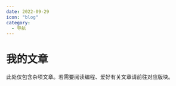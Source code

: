 ```yaml
---
date: 2022-09-29
icon: "blog"
category:
  - 导航
---
```


# 我的文章

此处仅包含杂项文章。若需要阅读编程、爱好有关文章请前往对应版块。

<!-- 7. [Potplayer 设置](./potplayer_setting.md) -->

<MyArticles/>

<script setup lang="ts">
import MyArticles from "@MyArticles"
</script>
